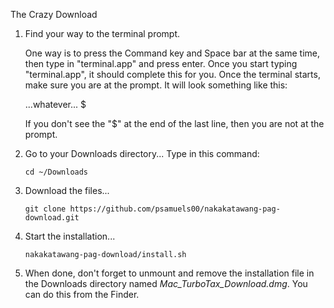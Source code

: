 The Crazy Download

1. Find your way to the terminal prompt.

   One way is to press the Command key and Space bar at the same time, then type in "terminal.app" and press enter.
   Once you start typing "terminal.app", it should complete this for you.  Once the terminal starts, make sure you
   are at the prompt.  It will look something like this:

   ...whatever... $

   If you don't see the "$" at the end of the last line, then you are not at the prompt.

2. Go to your Downloads directory... Type in this command:

       cd ~/Downloads

3. Download the files...

       git clone https://github.com/psamuels00/nakakatawang-pag-download.git

4. Start the installation...

       nakakatawang-pag-download/install.sh

5. When done, don't forget to unmount and remove the installation file in the Downloads directory named _Mac_TurboTax_Download.dmg_.
   You can do this from the Finder.
